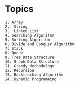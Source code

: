 # Topics 

    1. Array
    2.  String
    3.  Linked List
    4. Searching Algorithm
    5. Sorting Algorithm
    6. Divide and Conquer Algorithm
    7. Stack
    8. Queue
    9. Tree Data Structure
    10. Graph Data Structure
    11. Greedy Methodology
    12. Recursion
    13. Backtracking Algorithm
    14. Dynamic Programming
